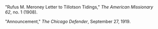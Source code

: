 "Rufus M. Meroney Letter to Tillotson Tidings," *The American Missionary 62*, no. 1 (1908).

"Announcement," *The Chicago Defender*, September 27, 1919. 
